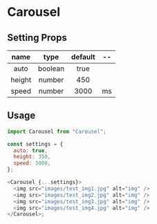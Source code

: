 # Carousel

## Setting Props

|  name  |  type   | default | --  |
| :----: | :-----: | :-----: | :-: |
|  auto  | boolean |  true   |     |
| height | number  |   450   |     |
| speed  | number  |  3000   | ms  |

## Usage

```js
import Carousel from "Carousel";

const settings = {
  auto: true,
  height: 350,
  speed: 3000,
};

<Carousel {...settings}>
  <img src="images/test_img1.jpg" alt="img" />
  <img src="images/test_img2.jpg" alt="img" />
  <img src="images/test_img3.jpg" alt="img" />
  <img src="images/test_img4.jpg" alt="img" />
</Carousel>;
```
